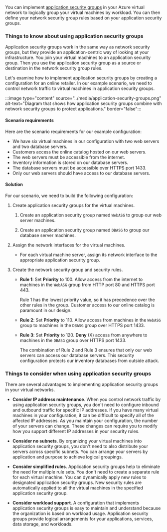 You can implement [application security groups](/azure/virtual-network/application-security-groups) in your Azure virtual network to logically group your virtual machines by workload. You can then define your network security group rules based on your application security groups.

### Things to know about using application security groups

Application security groups work in the same way as network security groups, but they provide an application-centric way of looking at your infrastructure. You join your virtual machines to an application security group. Then you use the application security group as a source or destination in the network security group rules.

Let's examine how to implement application security groups by creating a configuration for an online retailer. In our example scenario, we need to control network traffic to virtual machines in application security groups. 

:::image type="content" source="../media/application-security-groups.png" alt-text="Diagram that shows how application security groups combine with network security groups to protect applications." border="false":::

#### Scenario requirements

Here are the scenario requirements for our example configuration:

- We have six virtual machines in our configuration with two web servers and two database servers.
- Customers access the online catalog hosted on our web servers.
- The web servers must be accessible from the internet.
- Inventory information is stored on our database servers.
- The database servers must be accessible over HTTPS port 1433.
- Only our web servers should have access to our database servers. 

#### Solution

For our scenario, we need to build the following configuration:

1. Create application security groups for the virtual machines.

   1. Create an application security group named `WebASG` to group our web server machines.

   1. Create an application security group named `DBASG` to group our database server machines.

1. Assign the network interfaces for the virtual machines.

   - For each virtual machine server, assign its network interface to the appropriate application security group.

1. Create the network security group and security rules.

   - **Rule 1**: Set **Priority** to 100. Allow access from the internet to machines in the `WebASG` group from HTTP port 80 and HTTPS port 443.
   
      Rule 1 has the lowest priority value, so it has precedence over the other rules in the group. Customer access to our online catalog is paramount in our design.

   - **Rule 2**: Set **Priority** to 110. Allow access from machines in the `WebASG` group to machines in the `DBASG` group over HTTPS port 1433.

   - **Rule 3**: Set **Priority** to 120. **Deny** (X) access from anywhere to machines in the `DBASG` group over HTTPS port 1433.

      The combination of Rule 2 and Rule 3 ensures that only our web servers can access our database servers. This security configuration protects our inventory databases from outside attack.

### Things to consider when using application security groups

There are several advantages to implementing application security groups in your virtual networks.

- **Consider IP address maintenance**. When you control network traffic by using application security groups, you don't need to configure inbound and outbound traffic for specific IP addresses. If you have many virtual machines in your configuration, it can be difficult to specify all of the affected IP addresses. As you maintain your configuration, the number of your servers can change. These changes can require you to modify how you support different IP addresses in your security rules.

- **Consider no subnets**. By organizing your virtual machines into application security groups, you don't need to also distribute your servers across specific subnets. You can arrange your servers by application and purpose to achieve logical groupings.

- **Consider simplified rules**. Application security groups help to eliminate the need for multiple rule sets. You don't need to create a separate rule for each virtual machine. You can dynamically apply new rules to designated application security groups. New security rules are automatically applied to all the virtual machines in the specified application security group.

- **Consider workload support**. A configuration that implements application security groups is easy to maintain and understand because the organization is based on workload usage. Application security groups provide logical arrangements for your applications, services, data storage, and workloads.
